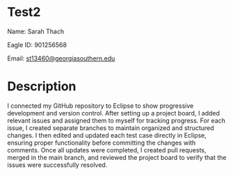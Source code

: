 # Test2
Name: Sarah Thach

Eagle ID: 901256568

Email: st13460@georgiasouthern.edu

# Description

I connected my GitHub repository to Eclipse to show progressive development and version control. After setting up a project board, I added relevant issues and assigned them to myself for tracking progress. For each issue, I created separate branches to maintain organized and structured changes. I then edited and updated each test case directly in Eclipse, ensuring proper functionality before committing the changes with comments. Once all updates were completed, I created pull requests, merged in the main branch, and reviewed the project board to verify that the issues were successfully resolved.
